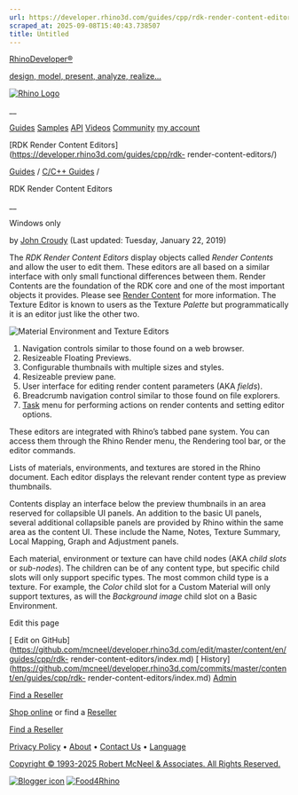 ```yaml
---
url: https://developer.rhino3d.com/guides/cpp/rdk-render-content-editors/
scraped_at: 2025-09-08T15:40:43.738507
title: Untitled
---
```


[RhinoDeveloper®](/)

[design, model, present, analyze, realize...](/)

[![Rhino Logo](https://developer.rhino3d.com/images/rhinodevlogo.png)](/)

__

[Guides](https://developer.rhino3d.com/guides)
[Samples](https://developer.rhino3d.com/samples)
[API](https://developer.rhino3d.com/api)
[Videos](https://developer.rhino3d.com/videos)
[Community](https://discourse.mcneel.com/c/rhino-developer) [my account
](https://www.rhino3d.com/my-account/ "Manage your account, licenses, and
teams")

[RDK Render Content Editors](https://developer.rhino3d.com/guides/cpp/rdk-
render-content-editors/)

[Guides](https://developer.rhino3d.com/en/guides/) / [C/C++
Guides](https://developer.rhino3d.com/en/guides/cpp/) /

RDK Render Content Editors

__

Windows only

by [John Croudy](https://discourse.mcneel.com/u/johnc/) (Last updated:
Tuesday, January 22, 2019)

The _RDK Render Content Editors_ display objects called _Render Contents_ and
allow the user to edit them. These editors are all based on a similar
interface with only small functional differences between them. Render Contents
are the foundation of the RDK core and one of the most important objects it
provides. Please see [Render
Content](https://developer.rhino3d.com/guides/cpp/rdk-render-content/) for
more information. The Texture Editor is known to users as the Texture
_Palette_ but programmatically it is an editor just like the other two.

![Material Environment and Texture
Editors](https://developer.rhino3d.com/images/rdk-met-editors.png)

  1. Navigation controls similar to those found on a web browser.
  2. Resizeable Floating Previews.
  3. Configurable thumbnails with multiple sizes and styles.
  4. Resizeable preview pane.
  5. User interface for editing render content parameters (AKA _fields_).
  6. Breadcrumb navigation control similar to those found on file explorers.
  7. [Task](https://developer.rhino3d.com/guides/cpp/rdk-task-classes/) menu for performing actions on render contents and setting editor options.

These editors are integrated with Rhino’s tabbed pane system. You can access
them through the Rhino Render menu, the Rendering tool bar, or the editor
commands.

Lists of materials, environments, and textures are stored in the Rhino
document. Each editor displays the relevant render content type as preview
thumbnails.

Contents display an interface below the preview thumbnails in an area reserved
for collapsible UI panels. An addition to the basic UI panels, several
additional collapsible panels are provided by Rhino within the same area as
the content UI. These include the Name, Notes, Texture Summary, Local Mapping,
Graph and Adjustment panels.

Each material, environment or texture can have child nodes (AKA _child slots_
or _sub-nodes_). The children can be of any content type, but specific child
slots will only support specific types. The most common child type is a
texture. For example, the _Color_ child slot for a Custom Material will only
support textures, as will the _Background image_ child slot on a Basic
Environment.

Edit this page

[ Edit on
GitHub](https://github.com/mcneel/developer.rhino3d.com/edit/master/content/en/guides/cpp/rdk-
render-content-editors/index.md) [
History](https://github.com/mcneel/developer.rhino3d.com/commits/master/content/en/guides/cpp/rdk-
render-content-editors/index.md) [ Admin](https://developer.rhino3d.com/admin)

[Find a Reseller](https://www.rhino3d.com/sales)

[Shop online](https://www.rhino3d.com/store) or find a
[Reseller](https://www.rhino3d.com/sales)

[Find a Reseller](https://www.rhino3d.com/sales)

[Privacy Policy](https://www.rhino3d.com/privacy) •
[About](https://www.rhino3d.com/mcneel/about) • [Contact
Us](https://www.rhino3d.com/mcneel/contact) • [
Language](https://www.rhino3d.com/language "Change to a different region or
language")

[Copyright © 1993-2025 Robert McNeel & Associates. All Rights
Reserved.](https://www.rhino3d.com/mcneel/about)

[](https://www.facebook.com/McNeelRhinoceros/)
[](https://twitter.com/bobmcneel) [](https://www.linkedin.com/groups/75313/)
[](https://www.youtube.com/user/RhinoGuide/videos) [](https://vimeo.com/rhino)
[![Blogger
icon](https://developer.rhino3d.com/images/blogger.svg)](http://blog.rhino3d.com/)
[![Food4Rhino](https://developer.rhino3d.com/images/f4r_icon_01.svg)](https://www.food4rhino.com)

